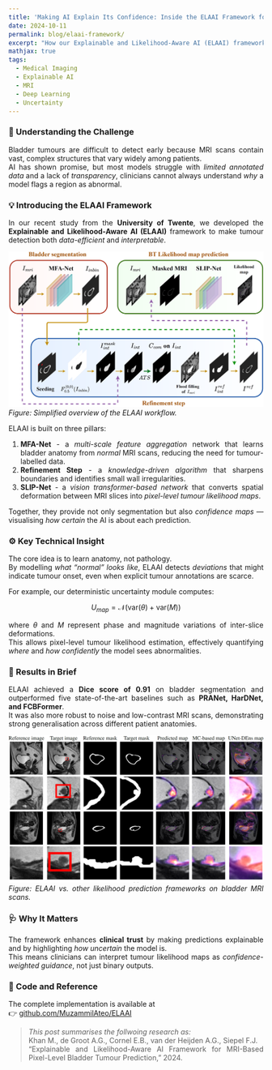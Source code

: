 ```yaml
---
title: 'Making AI Explain Its Confidence: Inside the ELAAI Framework for MRI-Based Tumour Prediction'
date: 2024-10-11
permalink: blog/elaai-framework/
excerpt: "How our Explainable and Likelihood-Aware AI (ELAAI) framework improves tumour prediction in MRI scans while ensuring transparency and clinical trust."
mathjax: true
tags:
  - Medical Imaging
  - Explainable AI
  - MRI
  - Deep Learning
  - Uncertainty
---
```


<div style="text-align:justify; text-justify:inter-word;" markdown="1">

### 🧠 Understanding the Challenge
Bladder tumours are difficult to detect early because MRI scans contain vast, complex structures that vary widely among patients.  
AI has shown promise, but most models struggle with *limited annotated data* and a lack of *transparency*, clinicians cannot always understand *why* a model flags a region as abnormal.

### 💡 Introducing the ELAAI Framework
In our recent study from the **University of Twente**, we developed the **Explainable and Likelihood-Aware AI (ELAAI)** framework to make tumour detection both *data-efficient* and *interpretable*.

![ELAAI Overview](/images/blogs/elaai_overview.png)
*Figure: Simplified overview of the ELAAI workflow.*

ELAAI is built on three pillars:

1. **MFA-Net** - a *multi-scale feature aggregation* network that learns bladder anatomy from *normal* MRI scans, reducing the need for tumour-labelled data.  
2. **Refinement Step** - a *knowledge-driven algorithm* that sharpens boundaries and identifies small wall irregularities.  
3. **SLIP-Net** - a *vision transformer-based network* that converts spatial deformation between MRI slices into *pixel-level tumour likelihood maps*.

Together, they provide not only segmentation but also *confidence maps* — visualising *how certain* the AI is about each prediction.

### ⚙️ Key Technical Insight
The core idea is to learn anatomy, not pathology.  
By modelling *what “normal” looks like*, ELAAI detects *deviations* that might indicate tumour onset, even when explicit tumour annotations are scarce.

For example, our deterministic uncertainty module computes:

$$
U_{map} = \mathcal{N}\big( \text{var}(\theta) + \text{var}(M) \big)
$$

where $\theta$ and $M$ represent phase and magnitude variations of inter-slice deformations.  
This allows pixel-level tumour likelihood estimation, effectively quantifying *where* and *how confidently* the model sees abnormalities.

### 🔬 Results in Brief
ELAAI achieved a **Dice score of 0.91** on bladder segmentation and outperformed five state-of-the-art baselines such as **PRANet, HarDNet, and FCBFormer**.  
It was also more robust to noise and low-contrast MRI scans, demonstrating strong generalisation across different patient anatomies.

![Results comparison](/images/blogs/elaai_results.png)
*Figure: ELAAI vs. other likelihood prediction frameworks on bladder MRI scans.*

### 🩺 Why It Matters
The framework enhances **clinical trust** by making predictions explainable and by highlighting *how uncertain* the model is.  
This means clinicians can interpret tumour likelihood maps as *confidence-weighted guidance*, not just binary outputs.

### 🔗 Code and Reference
The complete implementation is available at  
👉 [github.com/MuzammilAteo/ELAAI](https://github.com/MuzammilAteo/ELAAI)

> _This post summarises the follwoing research as:_  
> Khan M., de Groot A.G., Cornel E.B., van der Heijden A.G., Siepel F.J.  
> “Explainable and Likelihood-Aware AI Framework for MRI-Based Pixel-Level Bladder Tumour Prediction,” 2024.

</div>

<!-- Load MathJax for rendering inline and display math -->
<script>
  window.MathJax = {
    tex: {
      inlineMath: [['$', '$'], ['\\(', '\\)']],
      displayMath: [['$$', '$$'], ['\\[', '\\]']]
    },
    svg: { fontCache: 'global' }
  };
</script>
<script async id="MathJax-script" src="https://cdn.jsdelivr.net/npm/mathjax@3/es5/tex-svg.js"></script>

